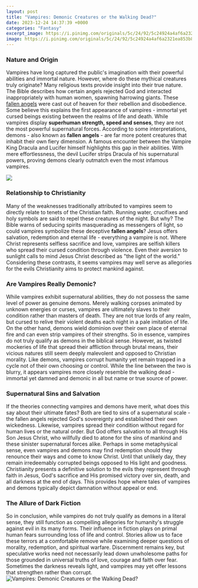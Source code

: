 ```yaml
---
layout: post
title: "Vampires: Demonic Creatures or the Walking Dead?"
date: 2023-12-24 14:37:39 +0000
categories: "Fantasy"
excerpt_image: https://i.pinimg.com/originals/5c/24/92/5c24924a4af6a2321ea853b86a09a04a.jpg
image: https://i.pinimg.com/originals/5c/24/92/5c24924a4af6a2321ea853b86a09a04a.jpg
---
```


### Nature and Origin  
Vampires have long captured the public's imagination with their powerful abilities and immortal nature. However, where do these mythical creatures truly originate? Many religious texts provide insight into their true nature. The Bible describes how certain angels rejected God and interacted inappropriately with human women, spawning harrowing giants. These [fallen angels](https://store.fi.io.vn/xmas-decoration-ugly-santa-saint-bernard-dog-merry-christmas-2) were cast out of heaven for their rebellion and disobedience. Some believe this explains the first appearance of vampires - immortal yet cursed beings existing between the realms of life and death. 
While vampires display **superhuman strength, speed and senses**, they are not the most powerful supernatural forces. According to some interpretations, demons - also known as **fallen angels** - are far more potent creatures that inhabit their own fiery dimension. A famous encounter between the Vampire King Dracula and Lucifer himself highlights this gap in their abilities. With mere effortlessness, the devil Lucifer strips Dracula of his supernatural powers, proving demons clearly outmatch even the most infamous vampires.

![](http://stillunfold.com/public/upload/post_thumb/5_Most_Demonic_Vampires_From_Different_Mythologies.jpg)
### Relationship to Christianity
Many of the weaknesses traditionally attributed to vampires seem to directly relate to tenets of the Christian faith. Running water, crucifixes and holy symbols are said to repel these creatures of the night. But why? The Bible warns of seducing spirits masquerading as messengers of light, so could vampires symbolize these deceptive **fallen angels**? 
Jesus offers salvation, redemption and eternal life - everything a vampire is not. Where Christ represents selfless sacrifice and love, vampires are selfish killers who spread their cursed condition through violence. Even their aversion to sunlight calls to mind Jesus Christ described as "the light of the world." Considering these contrasts, it seems vampires may well serve as allegories for the evils Christianity aims to protect mankind against.
### Are Vampires Really Demonic?
While vampires exhibit supernatural abilities, they do not possess the same level of power as genuine demons. Merely walking corpses animated by unknown energies or curses, vampires are ultimately slaves to their condition rather than masters of death. They are not true lords of any realm, but cursed to relive their violent deaths each night in a pale imitation of life. On the other hand, demons wield dominion over their own place of eternal fire and can even strip vampires of their strengths. 
So in essence, vampires do not truly qualify as demons in the biblical sense. However, as twisted mockeries of life that spread their affliction through brutal means, their vicious natures still seem deeply malevolent and opposed to Christian morality. Like demons, vampires corrupt humanity yet remain trapped in a cycle not of their own choosing or control. While the line between the two is blurry, it appears vampires more closely resemble the walking dead - immortal yet damned and demonic in all but name or true source of power.
### Supernatural Sins and Salvation 
If the theories connecting vampires and demons have merit, what does this say about their ultimate fates? Both are tied to sins of a supernatural scale - the fallen angels rejected God's sovereignty and established their own wickedness. Likewise, vampires spread their condition without regard for human lives or the natural order. But God offers salvation to all through His Son Jesus Christ, who willfully died to atone for the sins of mankind and these sinister supernatural forces alike. 
Perhaps in some metaphysical sense, even vampires and demons may find redemption should they renounce their ways and come to know Christ. Until that unlikely day, they remain irredeemably corrupted beings opposed to His light and goodness. Christianity presents a definitive solution to the evils they represent through faith in Jesus, God's sacrifice and His promised victory over sin, death, and all darkness at the end of days. This provides hope where tales of vampires and demons typically depict damnation without appeal or end.
### The Allure of Dark Fiction 
So in conclusion, while vampires do not truly qualify as demons in a literal sense, they still function as compelling allegories for humanity's struggle against evil in its many forms. Their influence in fiction plays on primal human fears surrounding loss of life and control. Stories allow us to face these terrors at a comfortable remove while examining deeper questions of morality, redemption, and spiritual warfare. Discernment remains key, but speculative works need not necessarily lead down unwholesome paths for those grounded in universal truths of love, courage and faith over fear. Sometimes the darkness reveals light, and vampires may yet offer lessons that strengthen rather than corrupt.
![Vampires: Demonic Creatures or the Walking Dead?](https://i.pinimg.com/originals/5c/24/92/5c24924a4af6a2321ea853b86a09a04a.jpg)
